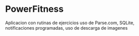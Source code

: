# PowerFitness
Aplicacion con rutinas de ejercicios uso de Parse.com, SQLite, notificaciones programadas, uso de descarga de imagenes
